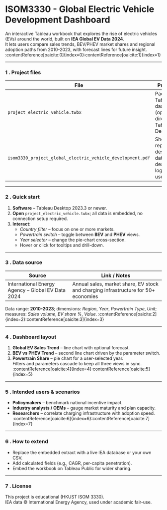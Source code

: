 # ISOM3330 - Global Electric Vehicle Development Dashboard

An interactive Tableau workbook that explores the rise of electric vehicles (EVs) around the world, built on **IEA Global EV Data 2024**.  
It lets users compare sales trends, BEV/PHEV market shares and regional adoption paths from 2010-2023, with forecast lines for future insight. :contentReference[oaicite:0]{index=0}:contentReference[oaicite:1]{index=1}

---

### 1 . Project files

| File | Purpose |
|------|---------|
| `project_electric_vehicle.twbx` | Packaged Tableau dashboard (open directly in Tableau Desktop) |
| `isom3330_project_global_electric_vehicle_development.pdf` | Short report describing data, design logic and use cases |

---

### 2 . Quick start

1. **Software** – Tableau Desktop 2023.3 or newer.  
2. **Open** `project_electric_vehicle.twbx`; all data is embedded, no connection setup required.  
3. **Interact**:
   * *Country filter* – focus on one or more markets.
   * *Powertrain switch* – toggle between **BEV** and **PHEV** views.
   * *Year selector* – change the pie-chart cross-section.
   * Hover or click for tooltips and drill-down.

---

### 3 . Data source

| Source | Link / Notes |
|--------|--------------|
| International Energy Agency – Global EV Data 2024 | Annual sales, market share, EV stock and charging infrastructure for 50+ economies |

Data range: **2010-2023**; dimensions: *Region*, *Year*, *Powertrain Type*, *Unit*; measures: *Sales volume*, *EV share %*, *Value*. :contentReference[oaicite:2]{index=2}:contentReference[oaicite:3]{index=3}

---

### 4 . Dashboard layout

1. **Global EV Sales Trend** – line chart with optional forecast.  
2. **BEV vs PHEV Trend** – second line chart driven by the parameter switch.  
3. **Powertrain Share** – pie chart for a user-selected year.  
Filters and parameters cascade to keep all three views in sync. :contentReference[oaicite:4]{index=4}:contentReference[oaicite:5]{index=5}

---

### 5 . Intended users & scenarios

* **Policymakers** – benchmark national incentive impact.
* **Industry analysts / OEMs** – gauge market maturity and plan capacity.
* **Researchers** – correlate charging infrastructure with adoption speed. :contentReference[oaicite:6]{index=6}:contentReference[oaicite:7]{index=7}

---

### 6 . How to extend

* Replace the embedded extract with a live IEA database or your own CSV.  
* Add calculated fields (e.g., CAGR, per-capita penetration).  
* Embed the workbook on Tableau Public for wider sharing.

---

### 7 . License

This project is educational (HKUST ISOM 3330).  
IEA data © International Energy Agency, used under academic fair-use.

